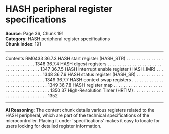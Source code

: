 # HASH peripheral register specifications

**Source**: Page 36, Chunk 191  
**Category**: HASH peripheral register specifications  
**Chunk Index**: 191

---

Contents RM0433
36.7.3 HASH start register (HASH_STR) . . . . . . . . . . . . . . . . . . . . . . . . . . . 1346
36.7.4 HASH digest registers . . . . . . . . . . . . . . . . . . . . . . . . . . . . . . . . . . . . 1347
36.7.5 HASH interrupt enable register (HASH_IMR) . . . . . . . . . . . . . . . . . . 1348
36.7.6 HASH status register (HASH_SR) . . . . . . . . . . . . . . . . . . . . . . . . . . . 1349
36.7.7 HASH context swap registers . . . . . . . . . . . . . . . . . . . . . . . . . . . . . . 1349
36.7.8 HASH register map . . . . . . . . . . . . . . . . . . . . . . . . . . . . . . . . . . . . . . 1350
37 High-Resolution Timer (HRTIM) . . . . . . . . . . . . . . . . . . . . . . . . . . . . . 1352

---

**AI Reasoning**: The content chunk details various registers related to the HASH peripheral, which are part of the technical specifications of the microcontroller. Placing it under 'specifications' makes it easy to locate for users looking for detailed register information.
